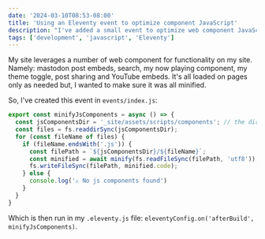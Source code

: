 ```yaml
---
date: '2024-03-10T08:53-08:00'
title: 'Using an Eleventy event to optimize component JavaScript'
description: "I've added a small event to optimize web component JavaScript when my site builds."
tags: ['development', 'javascript', 'Eleventy']
---
```

My site leverages a number of web component for functionality on my site. Namely: mastodon post embeds, search, my now playing component, my theme toggle, post sharing and YouTube embeds. It's all loaded on pages only as needed but, I wanted to make sure it was all minified.<!-- excerpt -->

So, I've created this event in `events/index.js`:

```javascript
export const minifyJsComponents = async () => {
  const jsComponentsDir = '_site/assets/scripts/components'; // the directory my component js is copied to
  const files = fs.readdirSync(jsComponentsDir);
  for (const fileName of files) {
    if (fileName.endsWith('.js')) {
      const filePath = `${jsComponentsDir}/${fileName}`;
      const minified = await minify(fs.readFileSync(filePath, 'utf8'));
      fs.writeFileSync(filePath, minified.code);
    } else {
      console.log('⚠ No js components found')
    }
  }
}
```

Which is then run in my `.eleventy.js` file: `eleventyConfig.on('afterBuild', minifyJsComponents)`.